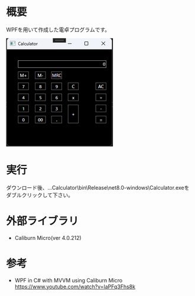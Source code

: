 # 概要
WPFを用いて作成した電卓プログラムです。  
  
![Image 1](https://github.com/Ryo-Takahashi-0422/Calculator/blob/main/examples/UI.png)
  
# 実行
ダウンロード後、...Calculator\bin\Release\net8.0-windows\Calculator.exeをダブルクリックして下さい。  
    
# 外部ライブラリ
- Caliburn Micro(ver 4.0.212)  
  
# 参考
- WPF in C# with MVVM using Caliburn Micro
https://www.youtube.com/watch?v=laPFq3Fhs8k  
